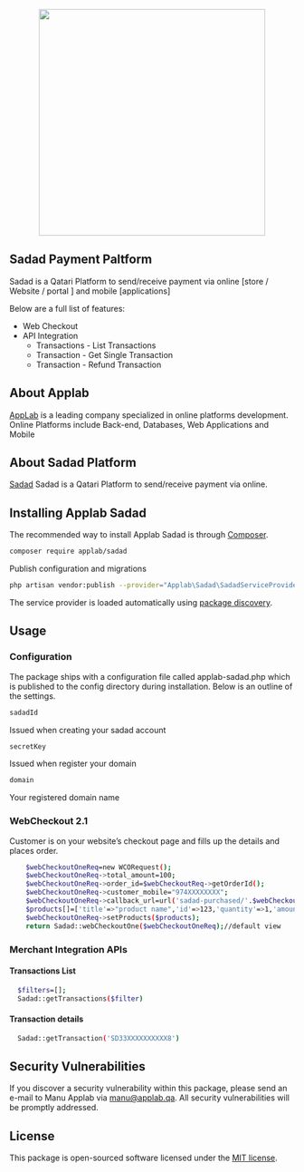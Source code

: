<p align="center"><a href="https://applab.qa" target="_blank"><img src="https://applab.qa/wp-content/uploads/2020/11/page-logo.svg" width="400"></a></p>

<p align="center"></p>

## Sadad Payment Paltform
Sadad is a Qatari Platform to send/receive payment via online [store / Website / portal ] and mobile [applications]

Below are a full list of features:
- Web Checkout
- API Integration
    - Transactions - List Transactions 
    - Transaction - Get Single Transaction
    - Transaction - Refund Transaction

## About Applab

[AppLab](https://applab.qa/contact-us) is a leading company specialized in online platforms development. Online Platforms include Back-end, Databases, Web Applications and Mobile

## About Sadad Platform

[Sadad](https://developer.sadad.qa/) Sadad is a Qatari Platform to send/receive payment via online.

## Installing Applab Sadad

The recommended way to install Applab Sadad is through
[Composer](https://getcomposer.org/).

```bash
composer require applab/sadad
```
Publish configuration and migrations
```bash
php artisan vendor:publish --provider="Applab\Sadad\SadadServiceProvider"
```

The service provider is loaded automatically using [package discovery](https://laravel.com/docs/5.7/packages#package-discovery).
## Usage

### Configuration
The package ships with a configuration file called applab-sadad.php which is published to the config directory during installation. Below is an outline of the settings.
```bash
sadadId 
```
Issued when creating your sadad account
```bash
secretKey
```
Issued when register your domain
```bash
domain
```
Your registered domain name
### WebCheckout 2.1
Customer is on your website’s checkout page and fills up the details and places order.
```bash
    $webCheckoutOneReq=new WCORequest();     
    $webCheckoutOneReq->total_amount=100;
    $webCheckoutOneReq->order_id=$webCheckoutReq->getOrderId();
    $webCheckoutOneReq->customer_mobile="974XXXXXXXX";
    $webCheckoutOneReq->callback_url=url('sadad-purchased/'.$webCheckoutReq->order_id);      
    $products[]=['title'=>"product name",'id'=>123,'quantity'=>1,'amount'=>1,'type'=>'line_item'];
    $webCheckoutOneReq->setProducts($products);
    return Sadad::webCheckoutOne($webCheckoutOneReq);//default view
```
### Merchant Integration APIs
#### Transactions List
```bash
  $filters=[];
  Sadad::getTransactions($filter)
```
#### Transaction details
```bash
  Sadad::getTransaction('SD33XXXXXXXXXX8')
```
## Security Vulnerabilities

If you discover a security vulnerability within this package, please send an e-mail to Manu Applab via [manu@applab.qa](mailto:manu@applab.qa). All security vulnerabilities will be promptly addressed.

## License

This package is open-sourced software licensed under the [MIT license](https://opensource.org/licenses/MIT).
